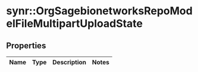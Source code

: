# synr::OrgSagebionetworksRepoModelFileMultipartUploadState


## Properties
Name | Type | Description | Notes
------------ | ------------- | ------------- | -------------


